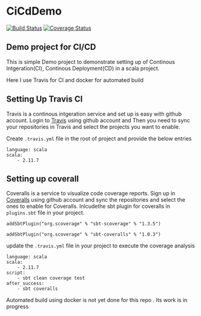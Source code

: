 # CiCdDemo

[![Build Status](https://travis-ci.org/anukrishnank/CiCdDemo.svg?branch=master)](https://travis-ci.org/anukrishnank/CiCdDemo)  [![Coverage Status](https://coveralls.io/repos/github/anukrishnank/CiCdDemo/badge.svg?branch=master)](https://coveralls.io/github/anukrishnank/CiCdDemo?branch=master)  

## Demo project for CI/CD 

This is simple Demo project to demonstrate setting up of Continous Intgeration(CI), Continous Deployment(CD) in a scala project.

Here I use Travis for CI and docker for automated build

## Setting Up Travis CI

Travis is a continous intgeration service and set up is easy with github account. Login to [Travis](https://travis-ci.org/) using github account and Then you need to sync your repositories in Travis and select the projects you want to enable.

Create ```.travis.yml``` file in the root of project and provide the below entries

```
language: scala
scala:
    - 2.11.7
```

## Setting up coverall

Coveralls is a service to visualize code coverage reports. Sign up in [Coveralls](https://coveralls.io) using github account and sync the repositories and select the ones to enable for Coveralls. Inlcudethe sbt plugin for coveralls in ```plugins.sbt``` file in your project. 
```
addSbtPlugin("org.scoverage" % "sbt-scoverage" % "1.3.5")

addSbtPlugin("org.scoverage" % "sbt-coveralls" % "1.0.3")

```
update the ```.travis.yml``` file in your project to execute the coverage analysis

```
language: scala
scala:
    - 2.11.7
script:
    - sbt clean coverage test
after_success:
    - sbt coveralls
```

Automated build using docker is not yet done for this repo . Its work is in progress
